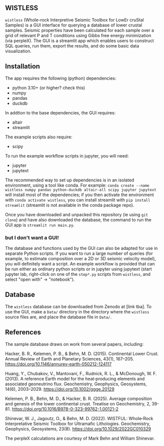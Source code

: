 ## WISTLESS

`wistless` (Whole-rock Interpretive Seismic Toolbox for LowEr cruStal Samples) is a GUI interface for querying a database of lower crustal samples. Seismic properties have been calculated for each sample over a grid of relevant P and T conditions using Gibbs free energy minimization (via perpleX). The GUI is a streamlit app which enables users to construct SQL queries, run them, export the results, and do some basic data visualization.

## Installation

The app requires the following (python) dependencies:
- python 3.10+ (or higher? check this)
- numpy
- pandas
- duckdb

In addtion to the base dependencies, the GUI requires:
- altair
- streamlit

The example scripts also require:
- scipy

To run the example workflow scripts in jupyter, you will need:
- jupyter
- jupytext

The recommended way to set up dependencies is in an isolated environment, using a tool like conda. For example: `conda create --name wistless numpy pandas python-duckdb altair-all scipy jupyter jupytext` will install most of the dependencies; if you then activate the environment with `conda activate wistless`, you can install streamlit with `pip install streamlit` (streamlit is not available in the conda package repo).

Once you have downloaded and unpacked this repository (ie using `git clone`) and have also downloaded the database, the command to run the GUI app is `streamlit run main.py`.

### but I don't want a GUI!

The database and functions used by the GUI can also be adapted for use in separate Python scripts. If you want to run a large number of queries (for example, to estimate composition over a 2D or 3D seismic velocity model), you will definitely want a script. An example workflow is provided that can be run either as ordinary python scripts or in jupyter using jupytext (start jupyter lab, right-click on one of the `step*.py` scripts from `wistless`, and select "open with" -> "notebook").

## Database

The `wistless` database can be downloaded from Zenodo at [link tba]. To use the GUI, make a `Data/` directory in the directory where the `wistless` source files are, and place the database file in `Data/`.

## References

The sample database draws on work from several papers, including:

Hacker, B. R., Kelemen, P. B., & Behn, M. D. (2015). Continental Lower Crust. Annual Review of Earth and Planetary Sciences, 43(1), 167–205. https://doi.org/10.1146/annurev-earth-050212-124117

Huang, Y., Chubakov, V., Mantovani, F., Rudnick, R. L., & McDonough, W. F. (2013). A reference Earth model for the heat‐producing elements and associated geoneutrino flux. Geochemistry, Geophysics, Geosystems, 14(6), 2003–2029. https://doi.org/10.1002/ggge.20129

Kelemen, P. B., Behn, M. D., & Hacker, B. R. (2025). Average composition and genesis of the lower continental crust. Treatise on Geochemistry, 2, 39-81. https://doi.org/10.1016/B978-0-323-99762-1.00121-2

Shinevar, W. J., Jagoutz, O., & Behn, M. D. (2022). WISTFUL: Whole‐Rock Interpretative Seismic Toolbox for Ultramafic Lithologies. Geochemistry, Geophysics, Geosystems, 23(8). https://doi.org/10.1029/2022GC010329

The perpleX calculations are courtesy of Mark Behn and William Shinevar.
